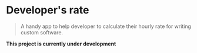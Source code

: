# Developer's rate

> A handy app to help developer to calculate their hourly rate for writing custom software.

**This project is currently under development**
